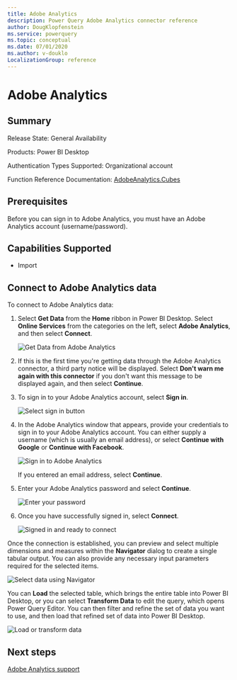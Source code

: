 ```yaml
---
title: Adobe Analytics
description: Power Query Adobe Analytics connector reference
author: DougKlopfenstein
ms.service: powerquery
ms.topic: conceptual
ms.date: 07/01/2020
ms.author: v-douklo
LocalizationGroup: reference
---
```


# Adobe Analytics
 
## Summary
 
Release State: General Availability

Products: Power BI Desktop

Authentication Types Supported: Organizational account

Function Reference Documentation: [AdobeAnalytics.Cubes](https://docs.microsoft.com/powerquery-m/adobeanalytics-cubes)

## Prerequisites
Before you can sign in to Adobe Analytics, you must have an Adobe Analytics account (username/password).

 
## Capabilities Supported
* Import

## Connect to Adobe Analytics data

To connect to Adobe Analytics data:

1. Select **Get Data** from the **Home** ribbon in Power BI Desktop. Select **Online Services** from the categories on the left, select **Adobe Analytics**, and then select **Connect**.

   ![Get Data from Adobe Analytics](./media/adobe-analytics/get-aa-data.png)

2. If this is the first time you're getting data through the Adobe Analytics connector, a third party notice will be displayed. Select **Don't warn me again with this connector** if you don't want this message to be displayed again, and then select **Continue**.

3. To sign in to your Adobe Analytics account, select **Sign in**.

   ![Select sign in button](./media/adobe-analytics/sign-in.png)


4. In the Adobe Analytics window that appears, provide your credentials to sign in to your Adobe Analytics account. You can either supply a username (which is usually an email address), or select **Continue with Google** or **Continue with Facebook**.

   ![Sign in to Adobe Analytics](./media/adobe-analytics/adobe-sign-in.png)

   If you entered an email address, select **Continue**.

5. Enter your Adobe Analytics password and select **Continue**.

   ![Enter your password](./media/adobe-analytics/enter-password.png)

6. Once you have successfully signed in, select **Connect**.

   ![Signed in and ready to connect](./media/adobe-analytics/signed-in.png)

Once the connection is established, you can preview and select multiple dimensions and measures within the **Navigator** dialog to create a single tabular output. You can also provide any necessary input parameters required for the selected items.

![Select data using Navigator](./media/adobe-analytics/navigator-view.png)

You can **Load** the selected table, which brings the entire table into Power BI Desktop, or you can select **Transform Data** to edit the query, which opens Power Query Editor. You can then filter and refine the set of data you want to use, and then load that refined set of data into Power BI Desktop.

![Load or transform data](./media/adobe-analytics/button-select.png)

## Next steps

[Adobe Analytics support](https://helpx.adobe.com/support/analytics.html)